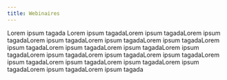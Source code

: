 ```yaml
---
title: Webinaires
---
```

Lorem ipsum tagada Lorem ipsum tagadaLorem ipsum tagadaLorem ipsum tagadaLorem ipsum tagadaLorem ipsum tagadaLorem ipsum tagadaLorem ipsum tagadaLorem ipsum tagadaLorem ipsum tagadaLorem ipsum tagadaLorem ipsum tagadaLorem ipsum tagadaLorem ipsum tagadaLorem ipsum tagadaLorem ipsum tagadaLorem ipsum tagadaLorem ipsum tagadaLorem ipsum tagadaLorem ipsum tagada
